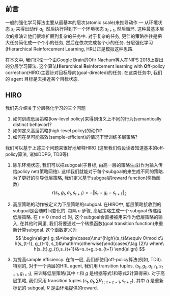 ## 前言

一般的强化学习算法主要从最基本的层次(atomic scale)来推导动作 — 从环境状态 $s_t$ 来得出动作 $a_t$, 然后执行得到下一个环境状态 $s_{t+1}$, 然后循环. 这种最基本层次的推演让他们很难扩展到复杂的任务中. 对于复杂的任务, 更佳的策略往往是把大任务简化成一个个小的任务, 然后在依次完成各个小的任务. 分层强化学习(Hierarchical Reinforcement Learning, HRL)正是模拟这种思路. 

在本文中, 我们讨论一个由Google Brain的Ofir Nachum等人在NIPS 2018上提出的分层学习算法. 这个算法**HI**erarchical **R**einforcement learning with **O**ff-policy correction(HIRO)主要针对目标导向(goal-directed)的任务. 在这类任务中, 我们的 agent 目标是去接近某个目标状态.

## HIRO

我们先介绍关于分层强化学习的三个问题

1. 如何训练低层策略(low-level policy)来得到语义上不同的行为(semantically distinct behavior)?
2. 如何定义高层策略(high-level policy)的动作?
3. 如何在尽可能高效(sample-efficient)的情况下里训练多层策略?

我们可以基于上述三个问题来很好地解释HIRO (这里我们假设读者知道基本的off-policy算法, 诸如DDPG, TD3等):

1. 除乐环境状态, 我们可以把subgoal(子目标, 由高一层的策略生成)作为输入传给policy net(策略网络). 这样我们就能对于每个subgoal的来生成不同的策略. 为了更好的引导低层策略, 我们定义基于subgoal的reward function(奖励函数)
   $$
   r(s_t,g_t,a_t,s_{t+1})=-\Vert s_t+g_t-s_{t+1}\Vert_2\tag {1}
   $$

2. 高层策略的动作被定义为下层策略的subgoal. 在HIRO中, 低层策略接收到的subgoal是会随时间变化的. 每隔 $c$ 步骤, 高层策略生成一个 subgoal 传递给低层策略. 在 $t\equiv0\ (\mathrm{mod}\ c)$ 时, 这个subgoal会直接被用来作为低层策略的输入, 在其他时间里, 我们将要通过一个转换函数(goal transition function)来重新计算subgoal. 这个函数定义为
   $$
   \begin{align}
   g_t&=\begin{cases}\mu^{high}(s_t)&t\equiv 0\mod c\\
   h(s_{t-1}, g_{t-1}, s_t)&\mathrm{otherwise}\end{cases}\tag {2}\\
   where\ h(s_{t},g_{t},s_{t+1})&=s_t+g_t-s_{t+1}
   \end{align}
   $$

3. 为提高sample efficiency. 在每一层, 我们都使用off-policy算法(例如, TD3). 特别的, 对于一个两层的HRL agent, 我们用 transition tuples, $(s_t, g_t, a_t, r_t, s_{t+1}, g_{t+1})$, 来训练低层策略(其中 $r$ 和 $g$ 是根据等式1和等式2计算得来). 对于高层策略, 我们采用 transition tuples $(s_t, \tilde g_t, \sum R_{t:t+c-1}, s_{t+c})$, 其中 $\tilde g$ 是重新标记的 subgoal, $R$ 是由环境提供的reward.